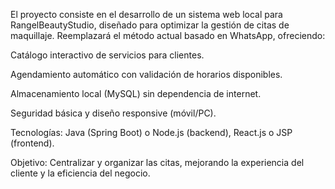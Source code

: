 El proyecto consiste en el desarrollo de un sistema web local para RangelBeautyStudio, diseñado para optimizar la gestión de citas de maquillaje. Reemplazará el método actual basado en WhatsApp, ofreciendo:

Catálogo interactivo de servicios para clientes.

Agendamiento automático con validación de horarios disponibles.

Almacenamiento local (MySQL) sin dependencia de internet.

Seguridad básica y diseño responsive (móvil/PC).

Tecnologías: Java (Spring Boot) o Node.js (backend), React.js o JSP (frontend).

Objetivo: Centralizar y organizar las citas, mejorando la experiencia del cliente y la eficiencia del negocio.
